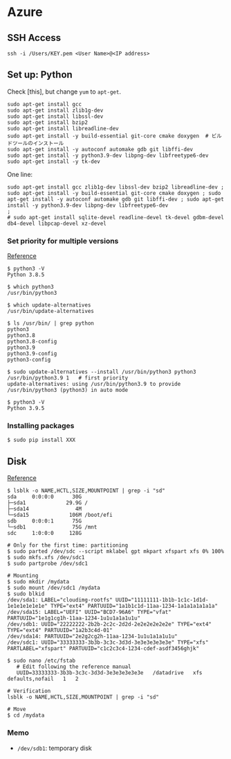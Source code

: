 # Azure


## SSH Access
```terminal
ssh -i /Users/KEY.pem <User Name>@<IP address>
```

## Set up: Python
Check [this], but change `yum` to `apt-get`.

```
sudo apt-get install gcc
sudo apt-get install zlib1g-dev
sudo apt-get install libssl-dev
sudo apt-get install bzip2
sudo apt-get install libreadline-dev
sudo apt-get install -y build-essential git-core cmake doxygen  # ビルドツールのインストール
sudo apt-get install -y autoconf automake gdb git libffi-dev
sudo apt-get install -y python3.9-dev libpng-dev libfreetype6-dev
sudo apt-get install -y tk-dev 
```
One line:
```
sudo apt-get install gcc zlib1g-dev libssl-dev bzip2 libreadline-dev ; sudo apt-get install -y build-essential git-core cmake doxygen ; sudo apt-get install -y autoconf automake gdb git libffi-dev ; sudo apt-get install -y python3.9-dev libpng-dev libfreetype6-dev
;
# sudo apt-get install sqlite-devel readline-devel tk-devel gdbm-devel db4-devel libpcap-devel xz-devel
```

### Set priority for multiple versions
[Reference](https://qiita.com/piyo_parfait/items/5abbe4bee2495a62acdc)

```terminal
$ python3 -V
Python 3.8.5

$ which python3
/usr/bin/python3

$ which update-alternatives
/usr/bin/update-alternatives

$ ls /usr/bin/ | grep python
python3
python3.8
python3.8-config
python3.9
python3.9-config
python3-config

$ sudo update-alternatives --install /usr/bin/python3 python3 /usr/bin/python3.9 1   # first priority
update-alternatives: using /usr/bin/python3.9 to provide /usr/bin/python3 (python3) in auto mode

$ python3 -V
Python 3.9.5
```

### Installing packages
```terminal
$ sudo pip install XXX
```


## Disk
[Reference](https://docs.microsoft.com/en-us/azure/virtual-machines/linux/attach-disk-portal)

```terminal
$ lsblk -o NAME,HCTL,SIZE,MOUNTPOINT | grep -i "sd"
sda     0:0:0:0      30G
├─sda1             29.9G /
├─sda14               4M
└─sda15             106M /boot/efi
sdb     0:0:0:1      75G
└─sdb1               75G /mnt
sdc     1:0:0:0     128G

# Only for the first time: partitioning
$ sudo parted /dev/sdc --script mklabel gpt mkpart xfspart xfs 0% 100%
$ sudo mkfs.xfs /dev/sdc1
$ sudo partprobe /dev/sdc1

# Mounting
$ sudo mkdir /mydata
$ sudo mount /dev/sdc1 /mydata
$ sudo blkid
/dev/sda1: LABEL="cloudimg-rootfs" UUID="11111111-1b1b-1c1c-1d1d-1e1e1e1e1e1e" TYPE="ext4" PARTUUID="1a1b1c1d-11aa-1234-1a1a1a1a1a1a"
/dev/sda15: LABEL="UEFI" UUID="BCD7-96A6" TYPE="vfat" PARTUUID="1e1g1cg1h-11aa-1234-1u1u1a1a1u1u"
/dev/sdb1: UUID="22222222-2b2b-2c2c-2d2d-2e2e2e2e2e2e" TYPE="ext4" TYPE="ext4" PARTUUID="1a2b3c4d-01"
/dev/sda14: PARTUUID="2e2g2cg2h-11aa-1234-1u1u1a1a1u1u"
/dev/sdc1: UUID="33333333-3b3b-3c3c-3d3d-3e3e3e3e3e3e" TYPE="xfs" PARTLABEL="xfspart" PARTUUID="c1c2c3c4-1234-cdef-asdf3456ghjk"

$ sudo nano /etc/fstab
   # Edit following the reference manual
   UUID=33333333-3b3b-3c3c-3d3d-3e3e3e3e3e3e   /datadrive   xfs   defaults,nofail   1   2
      
# Verification
lsblk -o NAME,HCTL,SIZE,MOUNTPOINT | grep -i "sd"

# Move 
$ cd /mydata
```

### Memo
* `/dev/sdb1`: temporary disk
